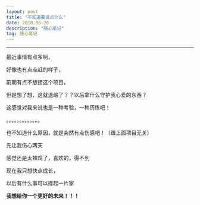 ```yaml
---
layout: post
title: "不知道要说点什么"
date: 2018-06-28
description: "随心笔记"
tag: 随心笔记
---
```

---


最近事情有点多啊，<br>

好像也有点点赶的样子，<br>

前期有点不想接这个项目，<br>

但是想了想，这就退缩了？？以后拿什么守护我心爱的东西？<br>

这感觉对我来说也是一种考验，一种历练吧！<br>

。。。。。。。。。。。。。<br>

也不知道什么原因，就是突然有点伤感吧！（跟上面项目无关）<br>

先让我伤心两天<br>

感觉还是太辣鸡了，喜欢的，得不到<br>

现在我只想快点成长，<br>

以后有什么事可以撑起一片家<br>

**我想给你一个更好的未来！！！**

